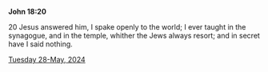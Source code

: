 **John 18:20**

20 Jesus answered him, I spake openly to the world; I ever taught in the synagogue, and in the temple, whither the Jews always resort; and in secret have I said nothing.

[Tuesday 28-May, 2024](https://getbible.life/kjv/John/18/20)
